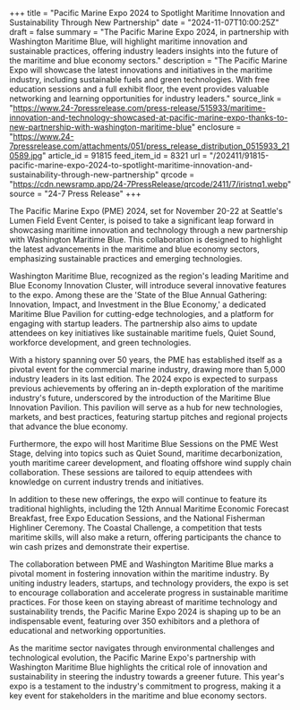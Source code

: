 +++
title = "Pacific Marine Expo 2024 to Spotlight Maritime Innovation and Sustainability Through New Partnership"
date = "2024-11-07T10:00:25Z"
draft = false
summary = "The Pacific Marine Expo 2024, in partnership with Washington Maritime Blue, will highlight maritime innovation and sustainable practices, offering industry leaders insights into the future of the maritime and blue economy sectors."
description = "The Pacific Marine Expo will showcase the latest innovations and initiatives in the maritime industry, including sustainable fuels and green technologies. With free education sessions and a full exhibit floor, the event provides valuable networking and learning opportunities for industry leaders."
source_link = "https://www.24-7pressrelease.com/press-release/515933/maritime-innovation-and-technology-showcased-at-pacific-marine-expo-thanks-to-new-partnership-with-washington-maritime-blue"
enclosure = "https://www.24-7pressrelease.com/attachments/051/press_release_distribution_0515933_210589.jpg"
article_id = 91815
feed_item_id = 8321
url = "/202411/91815-pacific-marine-expo-2024-to-spotlight-maritime-innovation-and-sustainability-through-new-partnership"
qrcode = "https://cdn.newsramp.app/24-7PressRelease/qrcode/2411/7/iristnq1.webp"
source = "24-7 Press Release"
+++

<p>The Pacific Marine Expo (PME) 2024, set for November 20-22 at Seattle's Lumen Field Event Center, is poised to take a significant leap forward in showcasing maritime innovation and technology through a new partnership with Washington Maritime Blue. This collaboration is designed to highlight the latest advancements in the maritime and blue economy sectors, emphasizing sustainable practices and emerging technologies.</p><p>Washington Maritime Blue, recognized as the region's leading Maritime and Blue Economy Innovation Cluster, will introduce several innovative features to the expo. Among these are the 'State of the Blue Annual Gathering: Innovation, Impact, and Investment in the Blue Economy,' a dedicated Maritime Blue Pavilion for cutting-edge technologies, and a platform for engaging with startup leaders. The partnership also aims to update attendees on key initiatives like sustainable maritime fuels, Quiet Sound, workforce development, and green technologies.</p><p>With a history spanning over 50 years, the PME has established itself as a pivotal event for the commercial marine industry, drawing more than 5,000 industry leaders in its last edition. The 2024 expo is expected to surpass previous achievements by offering an in-depth exploration of the maritime industry's future, underscored by the introduction of the Maritime Blue Innovation Pavilion. This pavilion will serve as a hub for new technologies, markets, and best practices, featuring startup pitches and regional projects that advance the blue economy.</p><p>Furthermore, the expo will host Maritime Blue Sessions on the PME West Stage, delving into topics such as Quiet Sound, maritime decarbonization, youth maritime career development, and floating offshore wind supply chain collaboration. These sessions are tailored to equip attendees with knowledge on current industry trends and initiatives.</p><p>In addition to these new offerings, the expo will continue to feature its traditional highlights, including the 12th Annual Maritime Economic Forecast Breakfast, free Expo Education Sessions, and the National Fisherman Highliner Ceremony. The Coastal Challenge, a competition that tests maritime skills, will also make a return, offering participants the chance to win cash prizes and demonstrate their expertise.</p><p>The collaboration between PME and Washington Maritime Blue marks a pivotal moment in fostering innovation within the maritime industry. By uniting industry leaders, startups, and technology providers, the expo is set to encourage collaboration and accelerate progress in sustainable maritime practices. For those keen on staying abreast of maritime technology and sustainability trends, the Pacific Marine Expo 2024 is shaping up to be an indispensable event, featuring over 350 exhibitors and a plethora of educational and networking opportunities.</p><p>As the maritime sector navigates through environmental challenges and technological evolution, the Pacific Marine Expo's partnership with Washington Maritime Blue highlights the critical role of innovation and sustainability in steering the industry towards a greener future. This year's expo is a testament to the industry's commitment to progress, making it a key event for stakeholders in the maritime and blue economy sectors.</p>